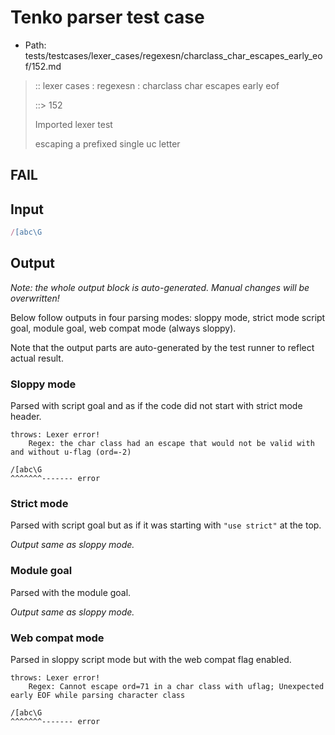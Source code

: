 # Tenko parser test case

- Path: tests/testcases/lexer_cases/regexesn/charclass_char_escapes_early_eof/152.md

> :: lexer cases : regexesn : charclass char escapes early eof
>
> ::> 152
>
> Imported lexer test
>
> escaping a prefixed single uc letter

## FAIL

## Input

`````js
/[abc\G
`````

## Output

_Note: the whole output block is auto-generated. Manual changes will be overwritten!_

Below follow outputs in four parsing modes: sloppy mode, strict mode script goal, module goal, web compat mode (always sloppy).

Note that the output parts are auto-generated by the test runner to reflect actual result.

### Sloppy mode

Parsed with script goal and as if the code did not start with strict mode header.

`````
throws: Lexer error!
    Regex: the char class had an escape that would not be valid with and without u-flag (ord=-2)

/[abc\G
^^^^^^^------- error
`````

### Strict mode

Parsed with script goal but as if it was starting with `"use strict"` at the top.

_Output same as sloppy mode._

### Module goal

Parsed with the module goal.

_Output same as sloppy mode._

### Web compat mode

Parsed in sloppy script mode but with the web compat flag enabled.

`````
throws: Lexer error!
    Regex: Cannot escape ord=71 in a char class with uflag; Unexpected early EOF while parsing character class

/[abc\G
^^^^^^^------- error
`````

